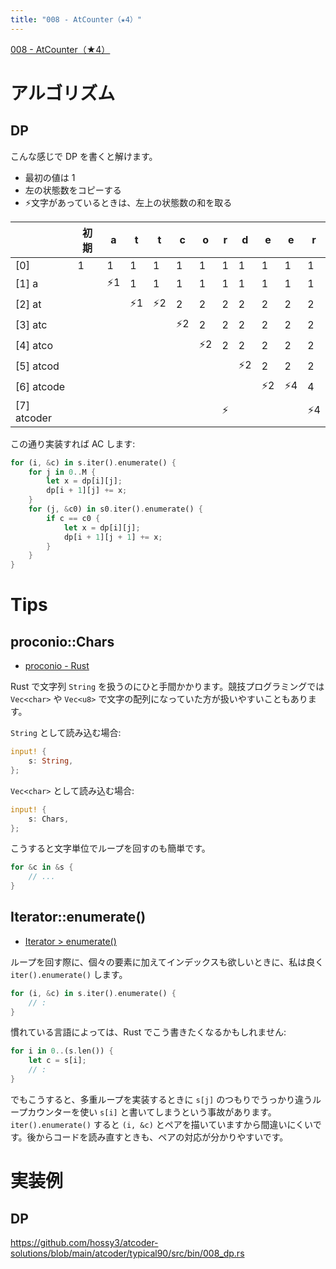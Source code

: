 ```yaml
---
title: "008 - AtCounter（★4）"
---
```


[008 \- AtCounter（★4）](https://atcoder.jp/contests/typical90/tasks/typical90_h)

# アルゴリズム

## DP

こんな感じで DP を書くと解けます。

* 最初の値は 1
* 左の状態数をコピーする
* ⚡文字があっているときは、左上の状態数の和を取る

||初期|a|t|t|c|o|r|d|e|e|r|
|---|---|---|---|---|---|---|---|---|---|---|---|
|[0]|1|1|1|1|1|1|1|1|1|1|1|
|[1] a||⚡1|1|1|1|1|1|1|1|1|1|
|[2] at|||⚡1|⚡2|2|2|2|2|2|2|2|
|[3] atc|||||⚡2|2|2|2|2|2|2|
|[4] atco||||||⚡2|2|2|2|2|2|
|[5] atcod||||||||⚡2|2|2|2|
|[6] atcode|||||||||⚡2|⚡4|4|
|[7] atcoder|||||||⚡||||⚡4|

この通り実装すれば AC します:
```rust
for (i, &c) in s.iter().enumerate() {
    for j in 0..M {
        let x = dp[i][j];
        dp[i + 1][j] += x;
    }
    for (j, &c0) in s0.iter().enumerate() {
        if c == c0 {
            let x = dp[i][j];
            dp[i + 1][j + 1] += x;
        }
    }
}
```

# Tips

## proconio::Chars

* [proconio \- Rust](https://docs.rs/proconio/latest/proconio/)

Rust で文字列 `String` を扱うのにひと手間かかります。競技プログラミングでは `Vec<char>` や `Vec<u8>` で文字の配列になっていた方が扱いやすいこともあります。

`String` として読み込む場合:

```rust
input! {
    s: String,
};
```

`Vec<char>` として読み込む場合:

```rust
input! {
    s: Chars,
};
```

こうすると文字単位でループを回すのも簡単です。

```rust
for &c in &s {
    // ...
}
```

## Iterator::enumerate()

* [Iterator > enumerate()](https://doc.rust-lang.org/std/iter/trait.Iterator.html#method.enumerate)

ループを回す際に、個々の要素に加えてインデックスも欲しいときに、私は良く `iter().enumerate()` します。

```rust
for (i, &c) in s.iter().enumerate() {
    // :
}
```

慣れている言語によっては、Rust でこう書きたくなるかもしれません:

```rust
for i in 0..(s.len()) {
    let c = s[i];
    // :
}
```

でもこうすると、多重ループを実装するときに `s[j]` のつもりでうっかり違うループカウンターを使い `s[i]` と書いてしまうという事故があります。 `iter().enumerate()` すると `(i, &c)` とペアを描いていますから間違いにくいです。後からコードを読み直すときも、ペアの対応が分かりやすいです。

# 実装例

## DP
https://github.com/hossy3/atcoder-solutions/blob/main/atcoder/typical90/src/bin/008_dp.rs
